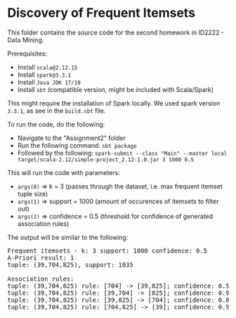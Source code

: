 # Discovery of Frequent Itemsets

This folder contains the source code for the second homework in ID2222 - Data Mining.

Prerequisites:
- Install `scala@2.12.15`
- Install `spark@3.3.1`
- Install `Java JDK 17/19`
- Install `sbt` (compatible version, might be included with Scala/Spark)

This might require the installation of Spark locally. We used spark version `3.3.1`, as see in the `build.sbt` file.

To run the code, do the following:

- Navigate to the "Assignment2" folder
- Run the following command: `sbt package`
- Followed by the following: `spark-submit --class "Main" --master local target/scala-2.12/simple-project_2.12-1.0.jar 3 1000 0.5`


This will run the code with parameters:
- `args(0)` => k = 3 (passes through the dataset, i.e. max frequent itemset tuple size)
- `args(1)` => support = 1000 (amount of occurences of itemsets to filter out)
- `args(2)` => confidence = 0.5 (threshold for confidence of generated association rules)

The output will be similar to the following:
<pre>
Frequent itemsets - k: 3 support: 1000 confidence: 0.5
A-Priori result: 1
tuple: (39,704,825), support: 1035

Association rules:
tuple: (39,704,825) rule: [704] -> [39,825]; confidence: 0.5769230769230769
tuple: (39,704,825) rule: [39,704] -> [825]; confidence: 0.9349593495934959
tuple: (39,704,825) rule: [39,825] -> [704]; confidence: 0.8719460825610783
tuple: (39,704,825) rule: [704,825] -> [39]; confidence: 0.9392014519056261
</pre>